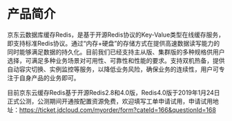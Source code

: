 # 产品简介


京东云数据库缓存Redis，是基于开源Redis协议的Key-Value类型在线缓存服务，即支持标准Redis协议。通过“内存+硬盘”的存储方式在提供高速数据读写能力的同时能够满足数据的持久化。目前我们已经支持主从版、集群版的多种规格供用户选择，可满足多种业务场景对可用性、可靠性和性能的要求。支持双机热备，提供自动容灾切换、实例监控等服务，以降低业务风险，确保业务的连续性，用户可专注于自身产品的业务即可。

目前京东云缓存Redis基于开源Redis2.8和4.0版，Redis4.0版于2019年1月24日正式公测，公测期间开通按配置资源免费，欢迎填写工单申请试用，申请试用地址：https://ticket.jdcloud.com/myorder/form?cateId=166&questionId=168

    

